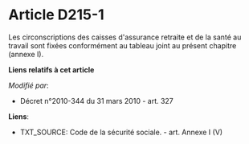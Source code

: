 # Article D215-1

Les circonscriptions des caisses    d'assurance retraite et de la santé au travail sont fixées conformément au tableau joint
au présent chapitre (annexe I).

**Liens relatifs à cet article**

_Modifié par_:

  - Décret n°2010-344 du 31 mars 2010 - art. 327

**Liens**:

  - TXT_SOURCE: Code de la sécurité sociale. - art. Annexe I (V)
